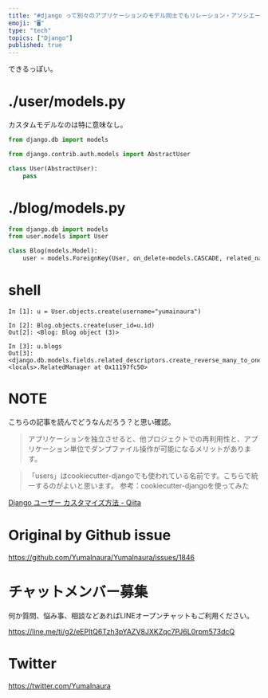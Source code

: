 ```yaml
---
title: "#django って別々のアプリケーションのモデル同士でもリレーション・アソシエーションを設定できるの？ -> できるっぽい"
emoji: "🖥"
type: "tech"
topics: ["Django"]
published: true
---
```


できるっぽい。

# ./user/models.py

カスタムモデルなのは特に意味なし。

```py
from django.db import models

from django.contrib.auth.models import AbstractUser

class User(AbstractUser):
    pass

```

# ./blog/models.py

```py
from django.db import models
from user.models import User

class Blog(models.Model):
    user = models.ForeignKey(User, on_delete=models.CASCADE, related_name='blogs')


```

 # shell

```
In [1]: u = User.objects.create(username="yumainaura")

In [2]: Blog.objects.create(user_id=u.id)
Out[2]: <Blog: Blog object (3)>

In [3]: u.blogs
Out[3]: <django.db.models.fields.related_descriptors.create_reverse_many_to_one_manager.<locals>.RelatedManager at 0x11197fc50>

```

# NOTE

こちらの記事を読んでどうなんだろう？と思い確認。

>アプリケーションを独立させると、他プロジェクトでの再利用性と、アプリケーション単位でダンプファイル操作が可能になるメリットがあります。

>「users」はcookiecutter-djangoでも使われている名前です。こちらで統一するのがよいと思います。
参考：cookiecutter-djangoを使ってみた

[Django ユーザー カスタマイズ方法 - Qiita](https://qiita.com/okoppe8/items/10ae61808dc3056f9c8e)

# Original by Github issue

https://github.com/YumaInaura/YumaInaura/issues/1846








<!-- Update From Qiita API -->

# チャットメンバー募集


何か質問、悩み事、相談などあればLINEオープンチャットもご利用ください。

https://line.me/ti/g2/eEPltQ6Tzh3pYAZV8JXKZqc7PJ6L0rpm573dcQ





# Twitter


https://twitter.com/YumaInaura


<!-- Update From Qiita API -->


